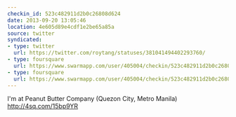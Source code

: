 ```yaml
---
checkin_id: 523c482911d2b0c26808d624
date: 2013-09-20 13:05:46
location: 4e605d89e4cdf1e2be65a85a
source: twitter
syndicated:
- type: twitter
  url: https://twitter.com/roytang/statuses/381041494402293760/
- type: foursquare
  url: https://www.swarmapp.com/user/405004/checkin/523c482911d2b0c26808d624?s=MweAGPWeq6PqmFwIae4XTOKRKws&ref=tw
- type: foursquare
  url: https://www.swarmapp.com/user/405004/checkin/523c482911d2b0c26808d624?s=MweAGPWeq6PqmFwIae4XTOKRKws&ref=tw
---
```


I'm at Peanut Butter Company (Quezon City, Metro Manila) http://4sq.com/15bp9YR